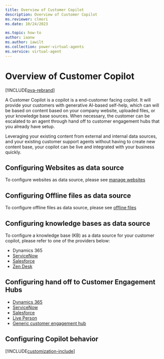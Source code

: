 ```yaml
---
title: Overview of Customer Copilot
description: Overview of Customer Copilot  
ms.reviewer: clmori
ms.date: 10/24/2023

ms.topic: how-to
author: iaanw
ms.author: iawilt
ms.collection: power-virtual-agents
ms.service: virtual-agent
---
```



# Overview of Customer Copilot

[!INCLUDE[pva-rebrand](includes/pva-rebrand.md)]

A Customer Copilot is a copilot is a end-customer facing copilot. It will provide your customers with generative AI-based self-help, which can will be based on content based on your company website, uploaded files, or your knowledge base sources. When necessary, the customer can be escalated to an agent through hand off to customer engagement hubs that you already have setup.

Leveraging your existing content from external and internal data sources, and your existing customer support agents without having to create new content base, your copilot can be live and integrated with your business quickly. 

## Configuring Websites as data source
To configure websites as data source, please see [manage websites](data-management-websites.md) 

## Configuring Offline files as data source
To configure offline files as data source, please see [offline files](data-management-offline-files.md)

## Configuring knowledge bases as data source
To configure a knowledge base (KB) as a data source for your customer copilot, please refer to one of the providers below:
- Dynamics 365
- [ServiceNow](servicenow/sc-servicenow-kb.md)
- [Salesforce](salesforce/sc-salesforce-kb.md)
- [Zen Desk](zendesk/sc-zendesk-mb.md)

## Configuring hand off to Customer Engagement Hubs
- [Dynamics 365](customer-copilot-dynamics.md)
- [ServiceNow](customer-copilot-servicenow.md)
- [Salesforce](customer-copilit-salesforce.md)
- [Live Person](customer-copilot-liveperson.md)
- [Generic customer engagement hub](customer-copilot-generic-hub.md)

## Configuring Copilot behavior
[!INCLUDE[customization-include](include-copilot-base-customization.md)]

